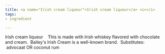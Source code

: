 ```yaml
---
title: <a name="Irish cream liqueur">Irish cream liqueur</a> <i></i>
tags:
- ingredient

---
```

Irish cream liqueur    This is made with Irish whiskey flavored with chocolate and cream.  Bailey's Irish Cream is a well-known brand.  Substitutes:  advocaat OR coconut rum

